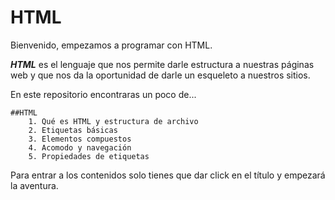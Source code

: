 # HTML

Bienvenido, empezamos a programar con HTML.

**_HTML_** es el lenguaje que nos permite darle estructura a nuestras páginas web y que nos da la oportunidad de darle un esqueleto a nuestros sitios.

En este repositorio encontraras un poco de...

    ##HTML
        1. Qué es HTML y estructura de archivo
        2. Etiquetas básicas
        3. Elementos compuestos
        4. Acomodo y navegación
        5. Propiedades de etiquetas

Para entrar a los contenidos solo tienes que dar click en el título y empezará la aventura.
